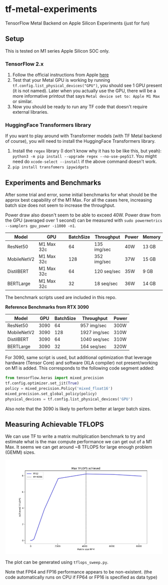 # tf-metal-experiments

TensorFlow Metal Backend on Apple Silicon Experiments (just for fun)

## Setup

This is tested on M1 series Apple Silicon SOC only. 

### TensorFlow 2.x

1. Follow the official instructions from Apple [here](https://developer.apple.com/metal/tensorflow-plugin/)
2. Test that your Metal GPU is working by running `tf.config.list_physical_devices("GPU")`, you should see 1 GPU present (it is not named). Later when you actually use the GPU, there will be a more informative printout that says `Metal device set to: Apple M1 Max` or similar.
3. Now you should be ready to run any TF code that doesn't require external libraries.

### HuggingFace Transformers library

If you want to play around with Transformer models (with TF Metal backend of course), you will need to install the HuggingFace Transformers library.

1. Install the `regex` library (I don't know why it has to be like this, but yeah): `python3 -m pip install --upgrade regex --no-use-pep517`. You might need do `xcode-select --install` if the above command doesn't work.
2. `pip install transfomers ipywidgets`

## Experiments and Benchmarks

After some trial and error, some initial benchmarks for what should be the approx best capability of the M1 Max. For all the cases here, increasing batch size does not seem to increase the throughput.

Power draw also doesn't seem to be able to exceed 40W. Power draw from the GPU (averaged over 1 second) can be measured with `sudo powermetrics --samplers gpu_power -i1000 -n1`.

| Model       | GPU        | BatchSize | Throughput  | Power | Memory |
| ----------- | ---------- | --------- | ----------- | ----- | ------ |
| ResNet50    | M1 Max 32c | 64        | 135 img/sec | 40W   | 13 GB  |
| MobileNetV2 | M1 Max 32c | 128       | 352 img/sec | 37W   | 15 GB  |
| DistilBERT  | M1 Max 32c | 64        | 120 seq/sec | 35W   | 9 GB   |
| BERTLarge   | M1 Max 32c | 32        | 18 seq/sec  | 36W   | 14 GB  |

The benchmark scripts used are included in this repo.

**Reference Benchmarks from RTX 3090**

| Model       | GPU        | BatchSize | Throughput  | Power |
| ----------- | ---------- | --------- | ----------- | ----- |
| ResNet50    | 3090       | 64        | 957 img/sec | 300W  |
| MobileNetV2 | 3090       | 128       | 1927 img/sec| 310W  |
| DistilBERT  | 3090       | 64        | 1040 seq/sec| 310W  |
| BERTLarge   | 3090       | 32        | 164 seq/sec | 320W  |

For 3090, same script is used, but additional optimization that leverage hardware (Tensor Core) and software (XLA compiler) not present/working on M1 is added. This corresponds to the following code segment added:

```python
from tensorflow.keras import mixed_precision
tf.config.optimizer.set_jit(True)
policy = mixed_precision.Policy('mixed_float16')
mixed_precision.set_global_policy(policy)
physical_devices = tf.config.list_physical_devices('GPU')
```

Also note that the 3090 is likely to perform better at larger batch sizes. 

## Measuring Achievable TFLOPS

We can use TF to write a matrix multiplication benchmark to try and estimate what is the max compute performance we can get out of a M1 Max. It seems we can get around ~8 TFLOPS for large enough problem (GEMM) sizes.

![](gpu_tflops_plot.jpg)

The plot can be generated using `tflops_sweep.py`. 

Note that FP64 and FP16 performance appears to be non-existent. (the code automatically runs on CPU if FP64 or FP16 is specified as data type)

